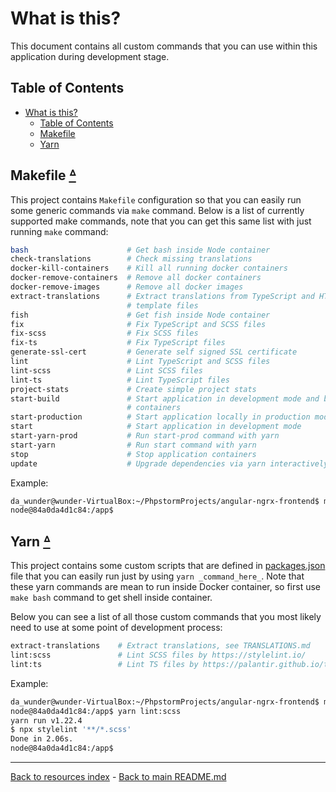 # What is this?

This document contains all custom commands that you can use within this
application during development stage.

## Table of Contents

* [What is this?](#what-is-this)
  * [Table of Contents](#table-of-contents)
  * [Makefile](#makefile-table-of-contents)
  * [Yarn](#yarn-table-of-contents)

## Makefile [ᐞ](#table-of-contents)

This project contains `Makefile` configuration so that you can easily run
some generic commands via `make` command. Below is a list of currently
supported make commands, note that you can get this same list with just
running `make` command:

```bash
bash                      # Get bash inside Node container
check-translations        # Check missing translations
docker-kill-containers    # Kill all running docker containers
docker-remove-containers  # Remove all docker containers
docker-remove-images      # Remove all docker images
extract-translations      # Extract translations from TypeScript and HTML
                          # template files
fish                      # Get fish inside Node container
fix                       # Fix TypeScript and SCSS files
fix-scss                  # Fix SCSS files
fix-ts                    # Fix TypeScript files
generate-ssl-cert         # Generate self signed SSL certificate
lint                      # Lint TypeScript and SCSS files
lint-scss                 # Lint SCSS files
lint-ts                   # Lint TypeScript files
project-stats             # Create simple project stats
start-build               # Start application in development mode and build
                          # containers
start-production          # Start application locally in production mode
start                     # Start application in development mode
start-yarn-prod           # Run start-prod command with yarn
start-yarn                # Run start command with yarn
stop                      # Stop application containers
update                    # Upgrade dependencies via yarn interactively
```

Example:

```bash
da_wunder@wunder-VirtualBox:~/PhpstormProjects/angular-ngrx-frontend$ make bash
node@84a0da4d1c84:/app$
```

## Yarn [ᐞ](#table-of-contents)

This project contains some custom scripts that are defined in [packages.json](../package.json)
file that you can easily run just by using `yarn _command_here_`. Note
that these yarn commands are mean to run inside Docker container, so first
use `make bash` command to get shell inside container.

Below you can see a list of all those custom commands that you most likely
need to use at some point of development process:

```bash
extract-translations    # Extract translations, see TRANSLATIONS.md
lint:scss               # Lint SCSS files by https://stylelint.io/
lint:ts                 # Lint TS files by https://palantir.github.io/tslint/
```

Example:

```bash
da_wunder@wunder-VirtualBox:~/PhpstormProjects/angular-ngrx-frontend$ make bash
node@84a0da4d1c84:/app$ yarn lint:scss
yarn run v1.22.4
$ npx stylelint '**/*.scss'
Done in 2.06s.
node@84a0da4d1c84:/app$
```

---

[Back to resources index](README.md) - [Back to main README.md](../README.md)
